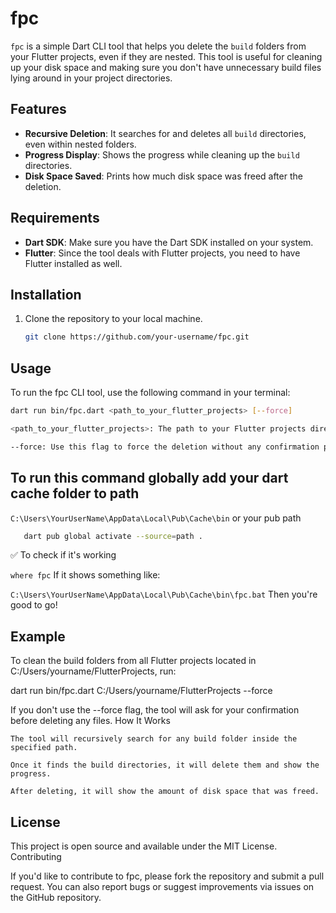 # fpc

`fpc` is a simple Dart CLI tool that helps you delete the `build` folders from your Flutter projects, even if they are nested. This tool is useful for cleaning up your disk space and making sure you don't have unnecessary build files lying around in your project directories.

## Features
- **Recursive Deletion**: It searches for and deletes all `build` directories, even within nested folders.
- **Progress Display**: Shows the progress while cleaning up the `build` directories.
- **Disk Space Saved**: Prints how much disk space was freed after the deletion.

## Requirements
- **Dart SDK**: Make sure you have the Dart SDK installed on your system.
- **Flutter**: Since the tool deals with Flutter projects, you need to have Flutter installed as well.

## Installation

1. Clone the repository to your local machine.

   ```bash
   git clone https://github.com/your-username/fpc.git
   ```

## Usage

To run the fpc CLI tool, use the following command in your terminal:

```bash
dart run bin/fpc.dart <path_to_your_flutter_projects> [--force]

<path_to_your_flutter_projects>: The path to your Flutter projects directory where you want to search for build folders.

--force: Use this flag to force the deletion without any confirmation prompts.
```

## To run this command globally add  your dart cache folder  to path 
  ``` C:\Users\YourUserName\AppData\Local\Pub\Cache\bin ``` or your pub path

``` bash 
   dart pub global activate --source=path .
``` 
✅  To check if it's working 

``` where fpc ```
If it shows something like:

``` C:\Users\YourUserName\AppData\Local\Pub\Cache\bin\fpc.bat ```
Then you're good to go!


## Example

To clean the build folders from all Flutter projects located in C:/Users/yourname/FlutterProjects, run:

dart run bin/fpc.dart C:/Users/yourname/FlutterProjects --force

If you don't use the --force flag, the tool will ask for your confirmation before deleting any files.
How It Works

    The tool will recursively search for any build folder inside the specified path.

    Once it finds the build directories, it will delete them and show the progress.

    After deleting, it will show the amount of disk space that was freed.

## License

This project is open source and available under the MIT License.
Contributing

If you'd like to contribute to fpc, please fork the repository and submit a pull request. You can also report bugs or suggest improvements via issues on the GitHub repository.